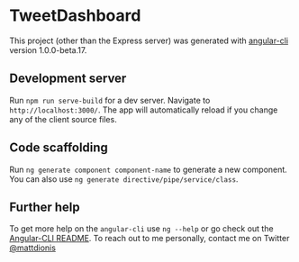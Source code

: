# TweetDashboard
This project (other than the Express server) was generated with [angular-cli](https://github.com/angular/angular-cli) version 1.0.0-beta.17.

## Development server
Run `npm run serve-build` for a dev server. Navigate to `http://localhost:3000/`. The app will automatically reload if you change any of the client source files.

## Code scaffolding
Run `ng generate component component-name` to generate a new component. You can also use `ng generate directive/pipe/service/class`.

## Further help
To get more help on the `angular-cli` use `ng --help` or go check out the [Angular-CLI README](https://github.com/angular/angular-cli/blob/master/README.md).
To reach out to me personally, contact me on Twitter [@mattdionis](https://twitter.com/MattDionis)
